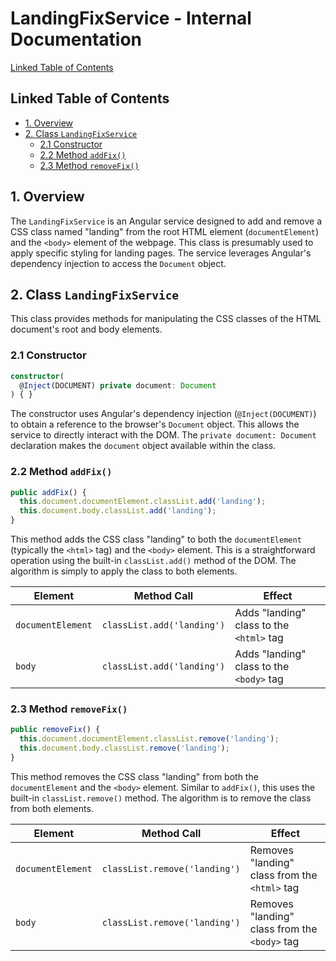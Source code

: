 # LandingFixService - Internal Documentation

[Linked Table of Contents](#linked-table-of-contents)

## Linked Table of Contents

* [1. Overview](#1-overview)
* [2. Class `LandingFixService`](#2-class-landingfixservice)
    * [2.1 Constructor](#21-constructor)
    * [2.2 Method `addFix()`](#22-method-addfix)
    * [2.3 Method `removeFix()`](#23-method-removefix)


## 1. Overview

The `LandingFixService` is an Angular service designed to add and remove a CSS class named "landing" from the root HTML element (`documentElement`) and the `<body>` element of the webpage.  This class is presumably used to apply specific styling for landing pages. The service leverages Angular's dependency injection to access the `Document` object.


## 2. Class `LandingFixService`

This class provides methods for manipulating the CSS classes of the HTML document's root and body elements.

### 2.1 Constructor

```typescript
constructor(
  @Inject(DOCUMENT) private document: Document
) { }
```

The constructor uses Angular's dependency injection (`@Inject(DOCUMENT)`) to obtain a reference to the browser's `Document` object. This allows the service to directly interact with the DOM.  The `private document: Document` declaration makes the `document` object available within the class.

### 2.2 Method `addFix()`

```typescript
public addFix() {
  this.document.documentElement.classList.add('landing');
  this.document.body.classList.add('landing');
}
```

This method adds the CSS class "landing" to both the `documentElement` (typically the `<html>` tag) and the `<body>` element.  This is a straightforward operation using the built-in `classList.add()` method of the DOM.  The algorithm is simply to apply the class to both elements.

| Element        | Method Call                 | Effect                                  |
|----------------|-----------------------------|------------------------------------------|
| `documentElement` | `classList.add('landing')` | Adds "landing" class to the `<html>` tag |
| `body`          | `classList.add('landing')` | Adds "landing" class to the `<body>` tag |


### 2.3 Method `removeFix()`

```typescript
public removeFix() {
  this.document.documentElement.classList.remove('landing');
  this.document.body.classList.remove('landing');
}
```

This method removes the CSS class "landing" from both the `documentElement` and the `<body>` element.  Similar to `addFix()`, this uses the built-in `classList.remove()` method. The algorithm is to remove the class from both elements.

| Element        | Method Call                    | Effect                                       |
|----------------|--------------------------------|-----------------------------------------------|
| `documentElement` | `classList.remove('landing')` | Removes "landing" class from the `<html>` tag |
| `body`          | `classList.remove('landing')` | Removes "landing" class from the `<body>` tag |
